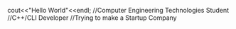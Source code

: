 cout<<"Hello World"<<endl;
      //Computer Engineering Technologies Student
      //C++/CLI Developer
      //Trying to make a Startup Company
<!--
**Ahmed-Yaseen99/Ahmed-Yaseen99** is a ✨ _special_ ✨ repository because its `README.md` (this file) appears on your GitHub profile.
